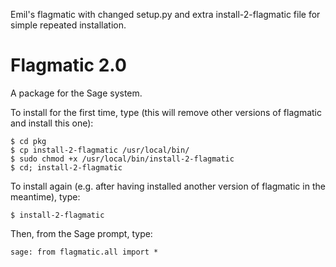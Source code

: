 
Emil's flagmatic with changed setup.py and extra install-2-flagmatic file for simple repeated installation.


Flagmatic 2.0
=============

A package for the Sage system.

To install for the first time, type (this will remove other versions of flagmatic and install this one):

    $ cd pkg
    $ cp install-2-flagmatic /usr/local/bin/
    $ sudo chmod +x /usr/local/bin/install-2-flagmatic
    $ cd; install-2-flagmatic

To install again (e.g. after having installed another version of flagmatic in the meantime), type:

    $ install-2-flagmatic

Then, from the Sage prompt, type:

    sage: from flagmatic.all import *
